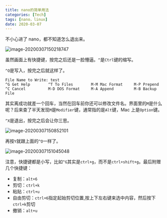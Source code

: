 ```yaml
---
title: nano的简单用法
categories: [Tech]
tags: [nano，linux]
date: 2020-03-07
---
```


不小心进了 nano，都不知道怎么退出来。

<!-- more -->

![image-20200307150218747](https://image.tobyqin.cn/image-20200307150218747.png)

虽然画面上有快捷键，按完之后还是一脸懵逼。`^`是`Ctrl`键的缩写。

`^O`是写入，按完之后就这样了。

```
File Name to Write: test
^G Get Help        ^T To Files        M-M Mac Format     M-P Prepend
^C Cancel          M-D DOS Format     M-A Append         M-B Backup File
```

其实离成功就差一个回车，当然在回车前你还可以修改文件名。界面里的`M`是什么呢？后来查了半天发现`M`是`Modifier`键，通常指的是`Alt`键，Mac 上是`Option`键。

`^X`是退出，按完之后会让你三思。

![image-20200307150852101](https://image.tobyqin.cn/image-20200307150852101.png)

再按`Y`就跟上面的`^O`一样了。

![image-20200307151045048](https://image.tobyqin.cn/image-20200307151045048.png)

注意，快捷键都是小写，比如`^G`其实是`ctrl+g`，而不是`ctrl+shift+g`。最后附赠几个快捷键：

- 复制：`alt+6`
- 剪切：`ctrl+k`
- 粘贴：`ctrl+u`
- 自由剪切：`ctrl+6`指定起始剪切位置,按上下左右键来选中内容，然后按下`ctrl+k`剪切
- 撤销：`alt+u`
